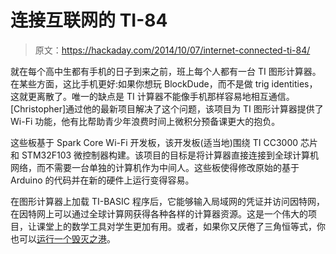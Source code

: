 # 连接互联网的 TI-84

> 原文：<https://hackaday.com/2014/10/07/internet-connected-ti-84/>

就在每个高中生都有手机的日子到来之前，班上每个人都有一台 TI 图形计算器。在某些方面，这比手机更好:如果你想玩 BlockDude，而不是做 trig identities，这就更离散了。唯一的缺点是 TI 计算器不能像手机那样容易地相互通信。[Christopher]通过他的最新项目解决了这个问题，该项目为 TI 图形计算器提供了 Wi-Fi 功能，他有比帮助青少年浪费时间上微积分预备课更大的抱负。

这些板基于 Spark Core Wi-Fi 开发板，该开发板(适当地)围绕 TI CC3000 芯片和 STM32F103 微控制器构建。该项目的目标是将计算器直接连接到全球计算机网络，而不需要一台单独的计算机作为中间人。这些板使得修改原始的基于 Arduino 的代码并在新的硬件上运行变得容易。

在图形计算器上加载 TI-BASIC 程序后，它能够输入局域网的凭证并访问因特网，在因特网上可以通过全球计算网获得各种各样的计算器资源。这是一个伟大的项目，让课堂上的数学工具对学生更加有用。或者，如果你又厌倦了三角恒等式，你也可以[运行一个毁灭之港](http://hackaday.com/2011/02/22/global-calcnet-your-ti-83-just-acquired-internet/)。